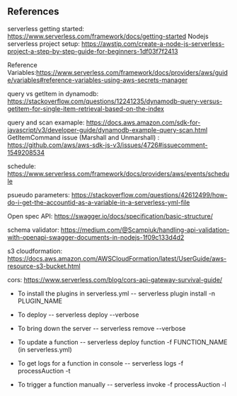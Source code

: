 
## References
serverless getting started: https://www.serverless.com/framework/docs/getting-started
Nodejs serverless project setup: https://awstip.com/create-a-node-js-serverless-project-a-step-by-step-guide-for-beginners-1df03f7f2413

Reference Variables:https://www.serverless.com/framework/docs/providers/aws/guide/variables#reference-variables-using-aws-secrets-manager

query vs getItem in dynamodb: https://stackoverflow.com/questions/12241235/dynamodb-query-versus-getitem-for-single-item-retrieval-based-on-the-index

query and scan examaple: https://docs.aws.amazon.com/sdk-for-javascript/v3/developer-guide/dynamodb-example-query-scan.html
GetItemCommand issue (Marshall and Unmarshall) : https://github.com/aws/aws-sdk-js-v3/issues/4726#issuecomment-1549208534

schedule: https://www.serverless.com/framework/docs/providers/aws/events/schedule

psueudo parameters: https://stackoverflow.com/questions/42612499/how-do-i-get-the-accountid-as-a-variable-in-a-serverless-yml-file

Open spec API: https://swagger.io/docs/specification/basic-structure/

schema validator: https://medium.com/@Scampiuk/handling-api-validation-with-openapi-swagger-documents-in-nodejs-1f09c133d4d2

s3 cloudformation: https://docs.aws.amazon.com/AWSCloudFormation/latest/UserGuide/aws-resource-s3-bucket.html

cors: https://www.serverless.com/blog/cors-api-gateway-survival-guide/

- To install the plugins in serverless.yml
    -- serverless plugin install -n PLUGIN_NAME

- To deploy
    -- serverless deploy --verbose

- To bring down the server
    -- serverless remove --verbose

- To update a function
    -- serverless deploy function -f FUNCTION_NAME (in serverless.yml)

- To get logs for a function in console
    -- serverless logs -f processAuction -t

- To trigger a function manually 
    -- serverless invoke -f processAuction -l
